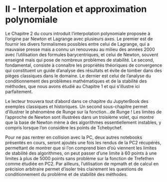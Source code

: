 # II - Interpolation et approximation polynomiale 

 Le Chapitre 2 du cours introduit l’interpolation polynomiale proposée à l’origine par Newton et Lagrange avec plusieurs axes. Le premier est de fournir les divers formalismes possibles entre celui de Lagrange, qui a mauvaise presse mais a connu un renouveau au milieu des années 2000 avec l’utilisation des formules barycentriques, et celui de Newton, souvent enseigné mais qui pose de nombreux problèmes de stabilité. Le second, fondamental, consiste à connaître les propriétés théoriques de convergence qui constituent un guide d’analyse des résultats et évite de tomber dans des pièges classiques dans le domaine. Le dernier est celui de l’analyse du conditionnement des problèmes mathématiques et de la stabilité des méthodes, que nous avons étudié au Chapitre 1 et qui s’illustre ici parfaitement.

Le lecteur trouvera tout d’abord dans ce chapitre du JupyterBook des exemples classiques et historiques. Un second sous-chapitre permet d’illustrer le phénomène de Runge sur la fonction…de Runge ! Les limites de l’approche de Newton sont illustrées dans un troisième volet, qui montre que la base de Newton mène à des algorithmes essentiellement instables, y compris lorsque l’on considère les points de Tchebychef. 

Pour ne pas rentrer en collision avec la PC, deux autres notebooks présentés en cours, seront ajoutés une fois les rendus de la PC2 récupérés, permettant de montrer que si l’on comprend bien d’où viennent les limites de stabilité des algorithmes, on peut passer d’une limite à 60 points à une limites à plus de 5000 points sans problème sur la fonction de Trefethen comme étudiée en PC2. Par ailleurs, l’utilisation de mpmath et de calcul en précision arbitraire permet d’isoler très clairement les questions de conditionnement du problème et de stabilité des méthodes.

